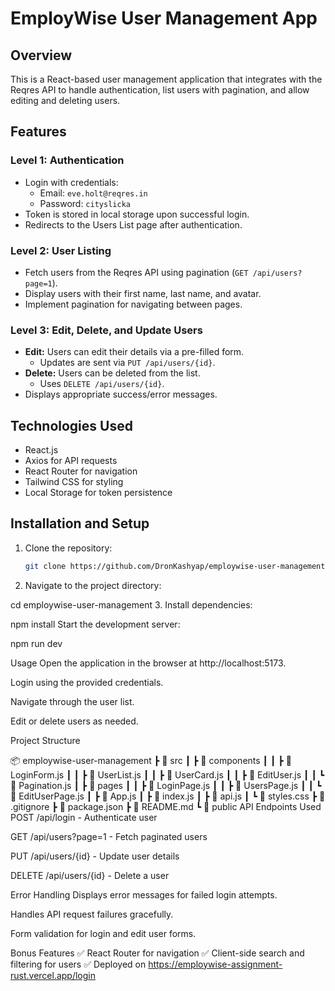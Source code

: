 # EmployWise User Management App

## Overview
This is a React-based user management application that integrates with the Reqres API to handle authentication, list users with pagination, and allow editing and deleting users.

## Features
### Level 1: Authentication
- Login with credentials:
  - Email: `eve.holt@reqres.in`
  - Password: `cityslicka`
- Token is stored in local storage upon successful login.
- Redirects to the Users List page after authentication.

### Level 2: User Listing
- Fetch users from the Reqres API using pagination (`GET /api/users?page=1`).
- Display users with their first name, last name, and avatar.
- Implement pagination for navigating between pages.

### Level 3: Edit, Delete, and Update Users
- **Edit:** Users can edit their details via a pre-filled form.
  - Updates are sent via `PUT /api/users/{id}`.
- **Delete:** Users can be deleted from the list.
  - Uses `DELETE /api/users/{id}`.
- Displays appropriate success/error messages.

## Technologies Used
- React.js
- Axios for API requests
- React Router for navigation
- Tailwind CSS for styling
- Local Storage for token persistence

## Installation and Setup
1. Clone the repository:
   ```bash
   git clone https://github.com/DronKashyap/employwise-user-management.git
2. Navigate to the project directory:

cd employwise-user-management
3. Install dependencies:

npm install
Start the development server:

npm run dev

Usage
Open the application in the browser at http://localhost:5173.

Login using the provided credentials.

Navigate through the user list.

Edit or delete users as needed.

Project Structure

📦 employwise-user-management
 ┣ 📂 src
 ┃ ┣ 📂 components
 ┃ ┃ ┣ 📜 LoginForm.js
 ┃ ┃ ┣ 📜 UserList.js
 ┃ ┃ ┣ 📜 UserCard.js
 ┃ ┃ ┣ 📜 EditUser.js
 ┃ ┃ ┗ 📜 Pagination.js
 ┃ ┣ 📂 pages
 ┃ ┃ ┣ 📜 LoginPage.js
 ┃ ┃ ┣ 📜 UsersPage.js
 ┃ ┃ ┗ 📜 EditUserPage.js
 ┃ ┣ 📜 App.js
 ┃ ┣ 📜 index.js
 ┃ ┣ 📜 api.js
 ┃ ┗ 📜 styles.css
 ┣ 📜 .gitignore
 ┣ 📜 package.json
 ┣ 📜 README.md
 ┗ 📜 public
API Endpoints Used
POST /api/login - Authenticate user

GET /api/users?page=1 - Fetch paginated users

PUT /api/users/{id} - Update user details

DELETE /api/users/{id} - Delete a user

Error Handling
Displays error messages for failed login attempts.

Handles API request failures gracefully.

Form validation for login and edit user forms.

Bonus Features
✅ React Router for navigation
✅ Client-side search and filtering for users
✅ Deployed on https://employwise-assignment-rust.vercel.app/login